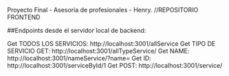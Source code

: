 Proyecto Final - Asesoria de profesionales - Henry. //REPOSITORIO FRONTEND

##Endpoints desde el servidor local de backend:

Get TODOS LOS SERVICIOS: http://localhost:3001/allService
Get TIPO DE SERVICIO GET: http://localhost:3001/allTypeService/
Get NAME: http://localhost:3001/nameService/?name=
Get ID: http://localhost:3001/serviceById/1
Get POST: http://localhost:3001/service/